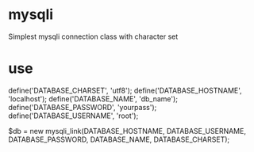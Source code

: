 # mysqli
Simplest mysqli connection class with character set

# use

define('DATABASE_CHARSET', 'utf8');
define('DATABASE_HOSTNAME', 'localhost');
define('DATABASE_NAME', 'db_name');
define('DATABASE_PASSWORD', 'yourpass');
define('DATABASE_USERNAME', 'root');

$db = new mysqli_link(DATABASE_HOSTNAME, DATABASE_USERNAME, DATABASE_PASSWORD, DATABASE_NAME, DATABASE_CHARSET);
